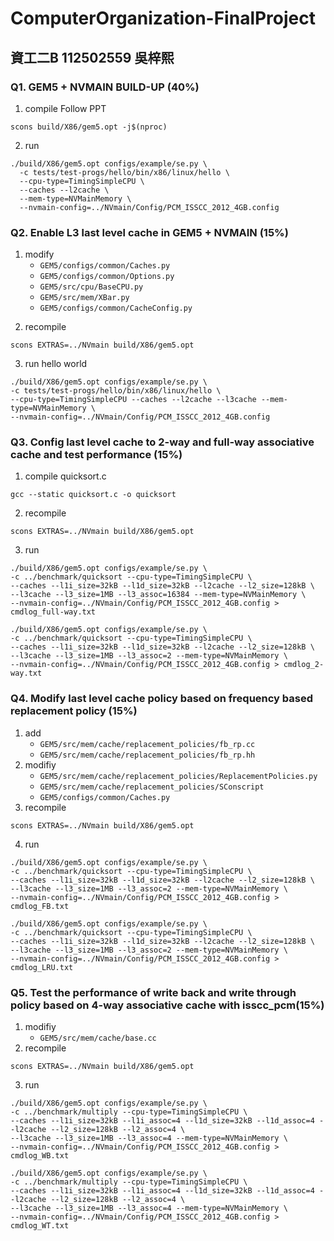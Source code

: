 # ComputerOrganization-FinalProject

## 資工二B 112502559 吳梓熙

### Q1. GEM5 + NVMAIN BUILD-UP (40%)
1. compile
Follow PPT
```
scons build/X86/gem5.opt -j$(nproc)
```
2. run
```
./build/X86/gem5.opt configs/example/se.py \
  -c tests/test-progs/hello/bin/x86/linux/hello \
  --cpu-type=TimingSimpleCPU \
  --caches --l2cache \
  --mem-type=NVMainMemory \
  --nvmain-config=../NVmain/Config/PCM_ISSCC_2012_4GB.config
```

### Q2. Enable L3 last level cache in GEM5 + NVMAIN (15%)
1. modify
    - `GEM5/configs/common/Caches.py`
    - `GEM5/configs/common/Options.py`
    - `GEM5/src/cpu/BaseCPU.py`
    - `GEM5/src/mem/XBar.py`
    - `GEM5/configs/common/CacheConfig.py`
<!-- ![](https://i.imgur.com/Znt0Vpq.png =300x) -->
2. recompile
```
scons EXTRAS=../NVmain build/X86/gem5.opt
```
3. run hello world
```
./build/X86/gem5.opt configs/example/se.py \
-c tests/test-progs/hello/bin/x86/linux/hello \
--cpu-type=TimingSimpleCPU --caches --l2cache --l3cache --mem-type=NVMainMemory \
--nvmain-config=../NVmain/Config/PCM_ISSCC_2012_4GB.config
```

### Q3. Config last level cache to  2-way and full-way associative cache and test performance (15%)
1. compile quicksort.c
```
gcc --static quicksort.c -o quicksort
```
2. recompile
```
scons EXTRAS=../NVmain build/X86/gem5.opt
```
3. run
```
./build/X86/gem5.opt configs/example/se.py \
-c ../benchmark/quicksort --cpu-type=TimingSimpleCPU \
--caches --l1i_size=32kB --l1d_size=32kB --l2cache --l2_size=128kB \
--l3cache --l3_size=1MB --l3_assoc=16384 --mem-type=NVMainMemory \
--nvmain-config=../NVmain/Config/PCM_ISSCC_2012_4GB.config > cmdlog_full-way.txt
```
```
./build/X86/gem5.opt configs/example/se.py \
-c ../benchmark/quicksort --cpu-type=TimingSimpleCPU \
--caches --l1i_size=32kB --l1d_size=32kB --l2cache --l2_size=128kB \
--l3cache --l3_size=1MB --l3_assoc=2 --mem-type=NVMainMemory \
--nvmain-config=../NVmain/Config/PCM_ISSCC_2012_4GB.config > cmdlog_2-way.txt
```

### Q4. Modify last level cache policy based on frequency based replacement policy (15%)
1. add
    - `GEM5/src/mem/cache/replacement_policies/fb_rp.cc`
    - `GEM5/src/mem/cache/replacement_policies/fb_rp.hh`
2. modifiy
    - `GEM5/src/mem/cache/replacement_policies/ReplacementPolicies.py`
    - `GEM5/src/mem/cache/replacement_policies/SConscript`
    - `GEM5/configs/common/Caches.py`
3. recompile
```
scons EXTRAS=../NVmain build/X86/gem5.opt
```
4. run 
```
./build/X86/gem5.opt configs/example/se.py \
-c ../benchmark/quicksort --cpu-type=TimingSimpleCPU \
--caches --l1i_size=32kB --l1d_size=32kB --l2cache --l2_size=128kB \
--l3cache --l3_size=1MB --l3_assoc=2 --mem-type=NVMainMemory \
--nvmain-config=../NVmain/Config/PCM_ISSCC_2012_4GB.config > cmdlog_FB.txt
```
```
./build/X86/gem5.opt configs/example/se.py \
-c ../benchmark/quicksort --cpu-type=TimingSimpleCPU \
--caches --l1i_size=32kB --l1d_size=32kB --l2cache --l2_size=128kB \
--l3cache --l3_size=1MB --l3_assoc=2 --mem-type=NVMainMemory \
--nvmain-config=../NVmain/Config/PCM_ISSCC_2012_4GB.config > cmdlog_LRU.txt
```

### Q5. Test the performance of write back and write through policy based on 4-way associative cache with isscc_pcm(15%) 
1. modifiy
     - `GEM5/src/mem/cache/base.cc`
2. recompile
```
scons EXTRAS=../NVmain build/X86/gem5.opt
```
3. run
```
./build/X86/gem5.opt configs/example/se.py \
-c ../benchmark/multiply --cpu-type=TimingSimpleCPU \
--caches --l1i_size=32kB --l1i_assoc=4 --l1d_size=32kB --l1d_assoc=4 --l2cache --l2_size=128kB --l2_assoc=4 \
--l3cache --l3_size=1MB --l3_assoc=4 --mem-type=NVMainMemory \
--nvmain-config=../NVmain/Config/PCM_ISSCC_2012_4GB.config > cmdlog_WB.txt
```
```
./build/X86/gem5.opt configs/example/se.py \
-c ../benchmark/multiply --cpu-type=TimingSimpleCPU \
--caches --l1i_size=32kB --l1i_assoc=4 --l1d_size=32kB --l1d_assoc=4 --l2cache --l2_size=128kB --l2_assoc=4 \
--l3cache --l3_size=1MB --l3_assoc=4 --mem-type=NVMainMemory \
--nvmain-config=../NVmain/Config/PCM_ISSCC_2012_4GB.config > cmdlog_WT.txt
```

